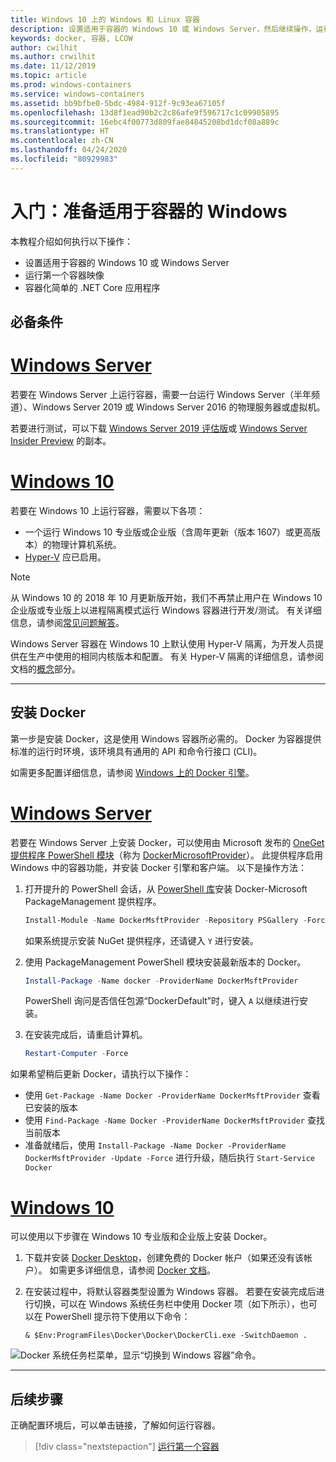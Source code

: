 ```yaml
---
title: Windows 10 上的 Windows 和 Linux 容器
description: 设置适用于容器的 Windows 10 或 Windows Server，然后继续操作，运行第一个容器映像。
keywords: docker, 容器, LCOW
author: cwilhit
ms.author: crwilhit
ms.date: 11/12/2019
ms.topic: article
ms.prod: windows-containers
ms.service: windows-containers
ms.assetid: bb9bfbe0-5bdc-4984-912f-9c93ea67105f
ms.openlocfilehash: 13d8f1ead90b2c2c86afe9f596717c1c09905895
ms.sourcegitcommit: 16ebc4f00773d809fae84845208bd1dcf08a889c
ms.translationtype: HT
ms.contentlocale: zh-CN
ms.lasthandoff: 04/24/2020
ms.locfileid: "80929983"
---
```

# <a name="get-started-prep-windows-for-containers"></a>入门：准备适用于容器的 Windows

本教程介绍如何执行以下操作：

- 设置适用于容器的 Windows 10 或 Windows Server
- 运行第一个容器映像
- 容器化简单的 .NET Core 应用程序

## <a name="prerequisites"></a>必备条件

<!-- start tab view -->
# <a name="windows-server"></a>[Windows Server](#tab/Windows-Server)

若要在 Windows Server 上运行容器，需要一台运行 Windows Server（半年频道）、Windows Server 2019 或 Windows Server 2016 的物理服务器或虚拟机。

若要进行测试，可以下载 [Windows Server 2019 评估版](https://www.microsoft.com/evalcenter/evaluate-windows-server-2019 )或 [Windows Server Insider Preview](https://insider.windows.com/for-business-getting-started-server/) 的副本。

# <a name="windows-10"></a>[Windows 10](#tab/Windows-10-Client)

若要在 Windows 10 上运行容器，需要以下各项：

- 一个运行 Windows 10 专业版或企业版（含周年更新（版本 1607）或更高版本）的物理计算机系统。
- [Hyper-V](https://docs.microsoft.com/virtualization/hyper-v-on-windows/reference/hyper-v-requirements) 应已启用。

> [!NOTE]
>  从 Windows 10 的 2018 年 10 月更新版开始，我们不再禁止用户在 Windows 10 企业版或专业版上以进程隔离模式运行 Windows 容器进行开发/测试。 有关详细信息，请参阅[常见问题解答](../about/faq.md)。 
> 
> Windows Server 容器在 Windows 10 上默认使用 Hyper-V 隔离，为开发人员提供在生产中使用的相同内核版本和配置。 有关 Hyper-V 隔离的详细信息，请参阅文档的[概念](../manage-containers/hyperv-container.md)部分。

---
<!-- stop tab view -->

## <a name="install-docker"></a>安装 Docker

第一步是安装 Docker，这是使用 Windows 容器所必需的。 Docker 为容器提供标准的运行时环境，该环境具有通用的 API 和命令行接口 (CLI)。

如需更多配置详细信息，请参阅 [Windows 上的 Docker 引擎](../manage-docker/configure-docker-daemon.md)。

<!-- start tab view -->
# <a name="windows-server"></a>[Windows Server](#tab/Windows-Server)

若要在 Windows Server 上安装 Docker，可以使用由 Microsoft 发布的 [OneGet 提供程序 PowerShell 模块](https://github.com/oneget/oneget)（称为 [DockerMicrosoftProvider](https://github.com/OneGet/MicrosoftDockerProvider)）。 此提供程序启用 Windows 中的容器功能，并安装 Docker 引擎和客户端。 以下是操作方法：

1. 打开提升的 PowerShell 会话，从 [PowerShell 库](https://www.powershellgallery.com/packages/DockerMsftProvider)安装 Docker-Microsoft PackageManagement 提供程序。

   ```powershell
   Install-Module -Name DockerMsftProvider -Repository PSGallery -Force
   ```

   如果系统提示安装 NuGet 提供程序，还请键入 `Y` 进行安装。

2. 使用 PackageManagement PowerShell 模块安装最新版本的 Docker。

   ```powershell
   Install-Package -Name docker -ProviderName DockerMsftProvider
   ```

   PowerShell 询问是否信任包源“DockerDefault”时，键入 `A` 以继续进行安装。
3. 在安装完成后，请重启计算机。

   ```powershell
   Restart-Computer -Force
   ```

如果希望稍后更新 Docker，请执行以下操作：

- 使用 `Get-Package -Name Docker -ProviderName DockerMsftProvider` 查看已安装的版本
- 使用 `Find-Package -Name Docker -ProviderName DockerMsftProvider` 查找当前版本
- 准备就绪后，使用 `Install-Package -Name Docker -ProviderName DockerMsftProvider -Update -Force` 进行升级，随后执行 `Start-Service Docker`

# <a name="windows-10"></a>[Windows 10](#tab/Windows-10-Client)

可以使用以下步骤在 Windows 10 专业版和企业版上安装 Docker。 

1. 下载并安装 [Docker Desktop](https://store.docker.com/editions/community/docker-ce-desktop-windows)，创建免费的 Docker 帐户（如果还没有该帐户）。 如需更多详细信息，请参阅 [Docker 文档](https://docs.docker.com/docker-for-windows/install)。

2. 在安装过程中，将默认容器类型设置为 Windows 容器。 若要在安装完成后进行切换，可以在 Windows 系统任务栏中使用 Docker 项（如下所示），也可以在 PowerShell 提示符下使用以下命令：

   ```console
   & $Env:ProgramFiles\Docker\Docker\DockerCli.exe -SwitchDaemon .
   ```

![Docker 系统任务栏菜单，显示“切换到 Windows 容器”命令。](./media/docker-for-win-switch.png)

---
<!-- stop tab view -->

## <a name="next-steps"></a>后续步骤

正确配置环境后，可以单击链接，了解如何运行容器。

> [!div class="nextstepaction"]
> [运行第一个容器](./run-your-first-container.md)
